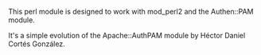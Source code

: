 This perl module is designed to work with mod\_perl2 and the Authen::PAM module.

It's a simple evolution of the Apache::AuthPAM module by Héctor Daniel Cortés González.